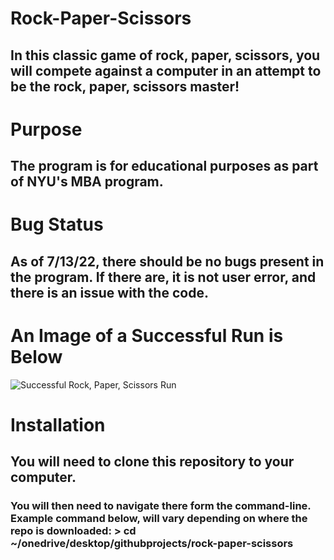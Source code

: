 # **Rock-Paper-Scissors**
## In this classic game of rock, paper, scissors, you will compete against a computer in an attempt to be the rock, paper, scissors master!
# **Purpose**
## The program is for educational purposes as part of NYU's MBA program.
# **Bug Status**
## As of 7/13/22, there should be no bugs present in the program. If there are, it is not user error, and there is an issue with the code. 
# **An Image of a Successful Run is Below**
![Successful Rock, Paper, Scissors Run](https://i.imgur.com/QFhlELs.png)
# **Installation**
## You will need to clone this repository to your computer.
### You will then need to navigate there form the command-line. Example command below, will vary depending on where the repo is downloaded: > cd ~/onedrive/desktop/githubprojects/rock-paper-scissors